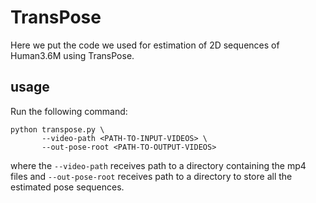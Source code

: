 # TransPose
Here we put the code we used for estimation of 2D sequences of Human3.6M using TransPose.
## usage
Run the following command:
```
python transpose.py \
       --video-path <PATH-TO-INPUT-VIDEOS> \
       --out-pose-root <PATH-TO-OUTPUT-VIDEOS>
```
where the `--video-path` receives path to a directory containing the mp4 files and `--out-pose-root` receives path to a directory to store all the estimated pose sequences.